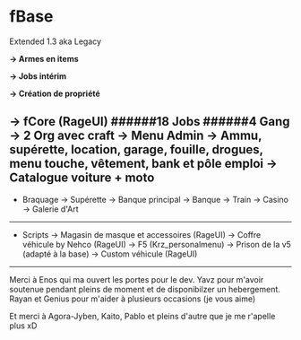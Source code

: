 # fBase

Extended 1.3 aka Legacy

**-> Armes en items**

**-> Jobs intérim**

**-> Création de propriété**

**-> fCore (RageUI)**
######18 Jobs
######4 Gang
-> 2 Org avec craft
-> Menu Admin
-> Ammu, supérette, location, garage, fouille, drogues, menu touche, vêtement, bank et pôle emploi
-> Catalogue voiture + moto
---------------------
- Braquage
-> Supérette
-> Banque principal
-> Banque
-> Train
-> Casino
-> Galerie d'Art
---------------------
- Scripts
-> Magasin de masque et accessoires (RageUI)
-> Coffre véhicule by Nehco (RageUI)
-> F5 (Krz_personalmenu)
-> Prison de la v5 (adapté à la base)
-> Custom véhicule (RageUI)
---------------------
Merci à Enos qui ma ouvert les portes pour le dev.
Yavz pour m'avoir soutenue pendant pleins de moment et de disponibilzer un hebergement.
Rayan et Genius pour m'aider à plusieurs occasions (je vous aime)

Et merci à Agora-Jyben, Kaito, Pablo et pleins d'autre que je me r'apelle plus xD
